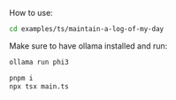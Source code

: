 

How to use:

```bash
cd examples/ts/maintain-a-log-of-my-day
```

Make sure to have ollama installed and run:

```bash
ollama run phi3
```

```bash
pnpm i
npx tsx main.ts
```

